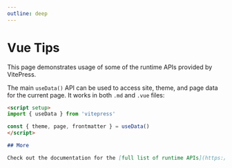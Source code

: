 ```yaml
---
outline: deep
---
```


# Vue Tips

This page demonstrates usage of some of the runtime APIs provided by VitePress.

The main `useData()` API can be used to access site, theme, and page data for the current page. It works in both `.md` and `.vue` files:

```md
<script setup>
import { useData } from 'vitepress'

const { theme, page, frontmatter } = useData()
</script>

## More

Check out the documentation for the [full list of runtime APIs](https://vitepress.dev/reference/runtime-api#usedata).
```
